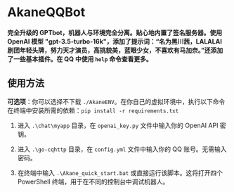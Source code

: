 # AkaneQQBot

**完全升级的 GPTbot，机器人与环境完全分离。贴心地内置了签名服务器。使用 OpenAI 模型 "gpt-3.5-turbo-16k"，添加了提示词：“名为黑川茜，LALALAI 剧团年轻头牌，努力天才演员，高挑貌美，蓝眼少女，不喜欢有马加奈。”还添加了一些基本插件。在 QQ 中使用 `help` 命令查看更多。**

## 使用方法

**可选项**：你可以选择不下载 `./AkaneENV`。在你自己的虚拟环境中，执行以下命令在终端中安装所需的依赖：`pip install -r requirements.txt`

1. 进入 `.\chat\myapp` 目录，在 `openai_key.py` 文件中输入你的 OpenAI API 密钥。

2. 进入 `.\go-cqhttp` 目录，在 `config.yml` 文件中输入你的 QQ 账号。无需输入密码。

3. 在终端中输入 `.\Akane_quick_start.bat` 或直接运行该脚本。这将打开四个 PowerShell 终端，用于在不同的控制台中调试机器人。